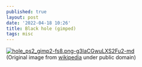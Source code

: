 ```yaml
---
published: true
layout: post
date: '2022-04-18 10:26'
title: Black hole (gimped)
tags: misc 
---
```

[![hole_ps2_gimp2-fs8.png-g3laCGwuLXS2Fu2-md](https://i.imgur.com/wyJbXmYl.png)](https://i.imgur.com/wyJbXmY.png)  
(Original image from [wikipedia](https://en.wikipedia.org/wiki/Black_hole#/media/File:20190410l.tif]) under public domain)
